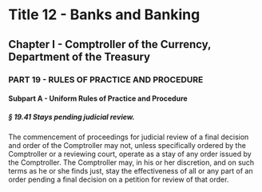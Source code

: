 
# Title 12 - Banks and Banking
## Chapter I - Comptroller of the Currency, Department of the Treasury
### PART 19 - RULES OF PRACTICE AND PROCEDURE
#### Subpart A - Uniform Rules of Practice and Procedure
##### § 19.41 Stays pending judicial review.

The commencement of proceedings for judicial review of a final decision and order of the Comptroller may not, unless specifically ordered by the Comptroller or a reviewing court, operate as a stay of any order issued by the Comptroller. The Comptroller may, in his or her discretion, and on such terms as he or she finds just, stay the effectiveness of all or any part of an order pending a final decision on a petition for review of that order.

